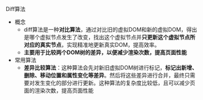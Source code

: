 Diff算法
- 概念
    - diff算法是一种**对比算法**，通过对比旧的虚拟DOM和新的虚拟DOM，得出是哪个虚拟节点发生了改变，找出这个虚拟节点并**只更新这个虚拟节点所对应的真实节点**，实现精准地更新真实DOM，提高效率。
    - **主要用于比较两个DOM树的差异，以便减少渲染次数，提高页面性能**
- 常用算法
    - **差异比较算法**：这种算法会先对新旧虚拟DOM树进行标记，**标记出新增、删除、移动位置和属性变化等差异**。然后将这些差异进行合并，最终只需要对发生变化的部分进行更新。这种算法的复杂度比较低，且可以减少页面的渲染次数，提高页面性能
